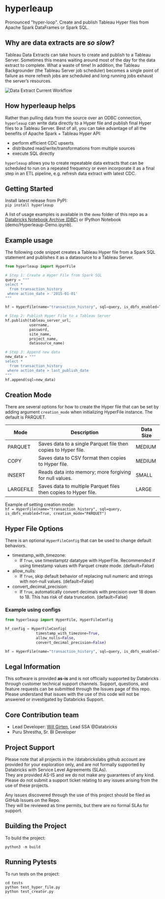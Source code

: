 # hyperleaup
Pronounced "hyper-loop". Create and publish Tableau Hyper files from Apache Spark DataFrames or Spark SQL.

## Why are data extracts are _so slow_?
Tableau Data Extracts can take hours to create and publish to a Tableau Server.
Sometimes this means waiting around most of the day for the data extract to complete.
What a waste of time! In addition, the Tableau Backgrounder (the Tableau Server job scheduler)
becomes a single point of failure as more refresh jobs are scheduled and long running jobs exhaust the server’s resources.

![Data Extract Current Workflow](images/data-extracts-current.png)

## How hyperleaup helps
Rather than pulling data from the source over an ODBC connection, `hyperleaup` can write data directly to a Hyper file
and publish final Hyper files to a Tableau Server. Best of all, you can take advantage of all the benefits of 
Apache Spark + Tableau Hyper API:
- perform efficient CDC upserts
- distributed read/write/transformations from multiple sources
- execute SQL directly

`hyperleaup` allows you to create repeatable data extracts that can be scheduled to run on a repeated frequency
or even incorporate it as a final step in an ETL pipeline, e.g. refresh data extract with latest CDC.

## Getting Started
Install latest release from PyPI:  
`pip install hyperleaup`

A list of usage examples is available in the `demo` folder of this repo as a [Databricks Notebook Archive (DBC)](demo/Hyperleaup-Demo.dbc) or IPython Notebook (demo/Hyperleaup-Demo.ipynb).


## Example usage
The following code snippet creates a Tableau Hyper file from a Spark SQL statement and publishes it as a datasource to a Tableau Server.

```python
from hyperleaup import HyperFile

# Step 1: Create a Hyper File from Spark SQL
query = """
select *
  from transaction_history
 where action_date > '2015-01-01'
"""

hf = HyperFile(name="transaction_history", sql=query, is_dbfs_enabled=True)

# Step 2: Publish Hyper File to a Tableau Server
hf.publish(tableau_server_url,
           username,
           password,
           site_name,
           project_name,
           datasource_name)

# Step 3: Append new data
new_data = """
select *
  from transaction_history
 where action_date > last_publish_date
"""
hf.append(sql=new_data)
```

## Creation Mode
There are several options for how to create the Hyper file that can be set by adding argument `creation_mode` when initializing HyperFile instance. The default is PARQUET.

| Mode | Description | Data Size |
| --- | --- | --- |
| PARQUET | Saves data to a single Parquet file then copies to Hyper file. | MEDIUM |
| COPY | Saves data to CSV format then copies to Hyper file. | MEDIUM |
| INSERT | Reads data into memory; more forgiving for null values. | SMALL |
| LARGEFILE | Saves data to multiple Parquet files then copies to Hyper file. | LARGE |


Example of setting creation mode:  
`hf = HyperFile(name="transaction_history", sql=query, is_dbfs_enabled=True, creation_mode="PARQUET")`

## Hyper File Options
There is an optional `HyperFileConfig` that can be used to change default behaviors.
  - timestamp_with_timezone:
    - If `True`, use timestamptz datatype with HyperFile. Recommended if using timestamp values with Parquet create mode. (default=False)
  - allow_nulls:
    - If `True`, skip default behavior of replacing null numeric and strings with non-null values. (default=False)
  - convert_decimal_precision:
    - If `True`, automatically convert decimals with precision over 18 down to 18. This has risk of data truncation. (default=False)


### Example using configs
```python
from hyperleaup import HyperFile, HyperFileConfig

hf_config = HyperFileConfig(
              timestamp_with_timezone=True, 
              allow_nulls=False,
              convert_decimal_precision=False)

hf = HyperFile(name="transaction_history", sql=query, is_dbfs_enabled=True)
```

## Legal Information
This software is provided **as-is** and is not officially supported by Databricks through customer technical support channels.
Support, questions, and feature requests can be submitted through the Issues page of this repo.
Please understand that issues with the use of this code will not be answered or investigated by Databricks Support.  

## Core Contribution team
* Lead Developer: [Will Girten](https://www.linkedin.com/in/willgirten/), Lead SSA @Databricks
* Puru Shrestha, Sr. BI Developer

## Project Support
Please note that all projects in the /databrickslabs github account are provided for your exploration only, 
and are not formally supported by Databricks with Service Level Agreements (SLAs).  
They are provided AS-IS and we do not make any guarantees of any kind.  
Please do not submit a support ticket relating to any issues arising from the use of these projects.

Any issues discovered through the use of this project should be filed as GitHub Issues on the Repo.  
They will be reviewed as time permits, but there are no formal SLAs for support.


## Building the Project
To build the project: <br>
```
python3 -m build
```

## Running Pytests
To run tests on the project: <br>
```
cd tests
python test_hyper_file.py
python test_creator.py
```
